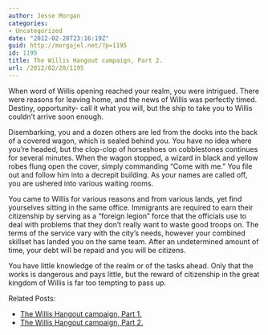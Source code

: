 ```yaml
---
author: Jesse Morgan
categories:
- Uncategorized
date: "2012-02-20T23:16:19Z"
guid: http://morgajel.net/?p=1195
id: 1195
title: The Willis Hangout campaign, Part 2.
url: /2012/02/20/1195
---
```


When word of Willis opening reached your realm, you were intrigued. There were reasons for leaving home, and the news of Willis was perfectly timed. Destiny, opportunity- call it what you will, but the ship to take you to Willis couldn’t arrive soon enough.

Disembarking, you and a dozen others are led from the docks into the back of a covered wagon, which is sealed behind you. You have no idea where you’re headed, but the clop-clop of horseshoes on cobblestones continues for several minutes. When the wagon stopped, a wizard in black and yellow robes flung open the cover, simply commanding “Come with me.” You file out and follow him into a decrepit building. As your names are called off, you are ushered into various waiting rooms.

You came to Willis for various reasons and from various lands, yet find yourselves sitting in the same office. Immigrants are required to earn their citizenship by serving as a “foreign legion” force that the officials use to deal with problems that they don’t really want to waste good troops on. The terms of the service vary with the city’s needs, however your combined skillset has landed you on the same team. After an undetermined amount of time, your debt will be repaid and you will be citizens.

You have little knowledge of the realm or of the tasks ahead. Only that the works is dangerous and pays little, but the reward of citizenship in the great kingdom of Willis is far too tempting to pass up.

Related Posts:

- [The Willis Hangout campaign, Part 1.](http://morgajel.net/2012/02/19/1189)
- [The Willis Hangout campaign, Part 2.](http://morgajel.net/2012/02/20/1195)